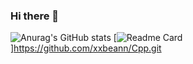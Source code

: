 ### Hi there 👋

<!--
**xxbeann/xxbeann** is a ✨ _special_ ✨ repository because its `README.md` (this file) appears on your GitHub profile.

Here are some ideas to get you started:

- 🔭 I’m currently working on ...
- 🌱 I’m currently learning ...
- 👯 I’m looking to collaborate on ...
- 🤔 I’m looking for help with ...
- 💬 Ask me about ...
- 📫 How to reach me: ...
- 😄 Pronouns: ...
- ⚡ Fun fact: ...
-->
![Anurag's GitHub stats](https://github-readme-stats.vercel.app/api?username=xxbeann&show_icons=true&theme=radical)
[![Readme Card](https://github-readme-stats.vercel.app/api/pin/?username=anuraghazra&repo=github-readme-stats)]https://github.com/xxbeann/Cpp.git
